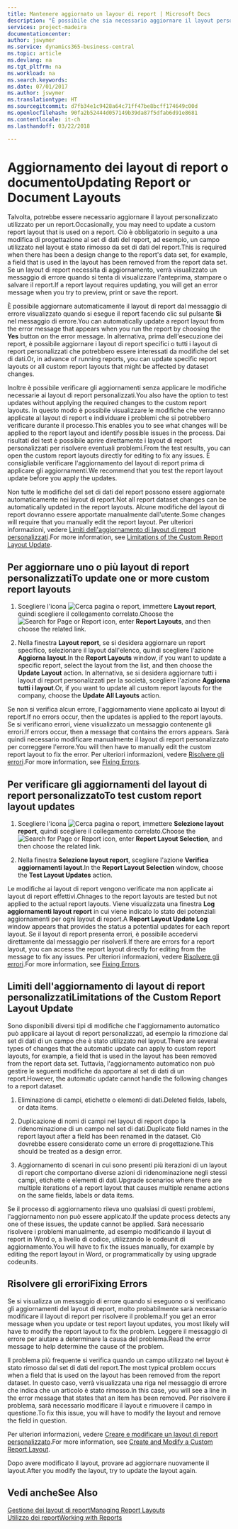 ```yaml
---
title: Mantenere aggiornato un layour di report | Microsoft Docs
description: "È possibile che sia necessario aggiornare il layout personalizzato utilizzato per un report. Ciò è obbligatorio in seguito a una modifica di progettazione al set di dati del report, ad esempio, un campo utilizzato nel layout è stato rimosso da set di dati del report."
services: project-madeira
documentationcenter: 
author: jswymer
ms.service: dynamics365-business-central
ms.topic: article
ms.devlang: na
ms.tgt_pltfrm: na
ms.workload: na
ms.search.keywords: 
ms.date: 07/01/2017
ms.author: jswymer
ms.translationtype: HT
ms.sourcegitcommit: d7fb34e1c9428a64c71ff47be8bcff174649c00d
ms.openlocfilehash: 90fa2b52444d057149b39da87f5dfab6d91e8681
ms.contentlocale: it-ch
ms.lasthandoff: 03/22/2018

---
```

# <a name="updating-report-or-document-layouts"></a><span data-ttu-id="a49d0-104">Aggiornamento dei layout di report o documento</span><span class="sxs-lookup"><span data-stu-id="a49d0-104">Updating Report or Document Layouts</span></span>
<span data-ttu-id="a49d0-105">Talvolta, potrebbe essere necessario aggiornare il layout personalizzato utilizzato per un report.</span><span class="sxs-lookup"><span data-stu-id="a49d0-105">Occasionally, you may need to update a custom report layout that is used on a report.</span></span> <span data-ttu-id="a49d0-106">Ciò è obbligatorio in seguito a una modifica di progettazione al set di dati del report, ad esempio, un campo utilizzato nel layout è stato rimosso da set di dati del report.</span><span class="sxs-lookup"><span data-stu-id="a49d0-106">This is required when there has been a design change to the report's data set, for example, a field that is used in the layout has been removed from the report data set.</span></span> <span data-ttu-id="a49d0-107">Se un layout di report necessita di aggiornamento, verrà visualizzato un messaggio di errore quando si tenta di visualizzare l'anteprima, stampare o salvare il report.</span><span class="sxs-lookup"><span data-stu-id="a49d0-107">If a report layout requires updating, you will get an error message when you try to preview, print or save the report.</span></span>  
  
<span data-ttu-id="a49d0-108">È possibile aggiornare automaticamente il layout di report dal messaggio di errore visualizzato quando si esegue il report facendo clic sul pulsante **Sì** nel messaggio di errore.</span><span class="sxs-lookup"><span data-stu-id="a49d0-108">You can automatically update a report layout from the error message that appears when you run the report by choosing the **Yes** button on the error message.</span></span> <span data-ttu-id="a49d0-109">In alternativa, prima dell'esecuzione dei report, è possibile aggiornare i layout di report specifici o tutti i layout di report personalizzati che potrebbero essere interessati da modifiche del set di dati.</span><span class="sxs-lookup"><span data-stu-id="a49d0-109">Or, in advance of running reports, you can update specific report layouts or all custom report layouts that might be affected by dataset changes.</span></span>  
  
<span data-ttu-id="a49d0-110">Inoltre è possibile verificare gli aggiornamenti senza applicare le modifiche necessarie ai layout di report personalizzati.</span><span class="sxs-lookup"><span data-stu-id="a49d0-110">You also have the option to test updates without applying the required changes to the custom report layouts.</span></span> <span data-ttu-id="a49d0-111">In questo modo è possibile visualizzare le modifiche che verranno applicate al layout di report e individuare i problemi che si potrebbero verificare durante il processo.</span><span class="sxs-lookup"><span data-stu-id="a49d0-111">This enables you to see what changes will be applied to the report layout and identify possible issues in the process.</span></span> <span data-ttu-id="a49d0-112">Dai risultati dei test è possibile aprire direttamente i layout di report personalizzati per risolvere eventuali problemi.</span><span class="sxs-lookup"><span data-stu-id="a49d0-112">From the test results, you can open the custom report layouts directly for editing to fix any issues.</span></span> <span data-ttu-id="a49d0-113">È consigliabile verificare l'aggiornamento del layout di report prima di applicare gli aggiornamenti.</span><span class="sxs-lookup"><span data-stu-id="a49d0-113">We recommend that you test the report layout update before you apply the updates.</span></span>  
  
<span data-ttu-id="a49d0-114">Non tutte le modifiche del set di dati del report possono essere aggiornate automaticamente nei layout di report.</span><span class="sxs-lookup"><span data-stu-id="a49d0-114">Not all report dataset changes can be automatically updated in the report layouts.</span></span> <span data-ttu-id="a49d0-115">Alcune modifiche del layout di report dovranno essere apportate manualmente dall'utente.</span><span class="sxs-lookup"><span data-stu-id="a49d0-115">Some changes will require that you manually edit the report layout.</span></span> <span data-ttu-id="a49d0-116">Per ulteriori informazioni, vedere [Limiti dell'aggiornamento di layout di report personalizzati](ui-update-report-layouts.md#UpdateLimitations).</span><span class="sxs-lookup"><span data-stu-id="a49d0-116">For more information, see [Limitations of the Custom Report Layout Update](ui-update-report-layouts.md#UpdateLimitations).</span></span>  
  
## <a name="to-update-one-or-more-custom-report-layouts"></a><span data-ttu-id="a49d0-117">Per aggiornare uno o più layout di report personalizzati</span><span class="sxs-lookup"><span data-stu-id="a49d0-117">To update one or more custom report layouts</span></span>  
  
1.  <span data-ttu-id="a49d0-118">Scegliere l'icona ![Cerca pagina o report](media/ui-search/search_small.png "icona Cerca pagina o report"), immettere **Layout report**, quindi scegliere il collegamento correlato.</span><span class="sxs-lookup"><span data-stu-id="a49d0-118">Choose the ![Search for Page or Report](media/ui-search/search_small.png "Search for Page or Report icon") icon, enter **Report Layouts**, and then choose the related link.</span></span>  
  
2.  <span data-ttu-id="a49d0-119">Nella finestra **Layout report**, se si desidera aggiornare un report specifico, selezionare il layout dall'elenco, quindi scegliere l'azione **Aggiorna layout**.</span><span class="sxs-lookup"><span data-stu-id="a49d0-119">In the **Report Layouts** window, if you want to update a specific report, select the layout from the list, and then choose the **Update Layout** action.</span></span> <span data-ttu-id="a49d0-120">In alternativa, se si desidera aggiornare tutti i layout di report personalizzati per la società, scegliere l'azione **Aggiorna tutti i layout**.</span><span class="sxs-lookup"><span data-stu-id="a49d0-120">Or, if you want to update all custom report layouts for the company, choose the **Update All Layouts** action.</span></span>  

<span data-ttu-id="a49d0-121">Se non si verifica alcun errore, l'aggiornamento viene applicato ai layout di report.</span><span class="sxs-lookup"><span data-stu-id="a49d0-121">If no errors occur, then the updates is applied to the report layouts.</span></span> <span data-ttu-id="a49d0-122">Se si verificano errori, viene visualizzato un messaggio contenente gli errori.</span><span class="sxs-lookup"><span data-stu-id="a49d0-122">If errors occur, then a message that contains the errors appears.</span></span> <span data-ttu-id="a49d0-123">Sarà quindi necessario modificare manualmente il layout di report personalizzato per correggere l'errore.</span><span class="sxs-lookup"><span data-stu-id="a49d0-123">You will then have to manually edit the custom report layout to fix the error.</span></span> <span data-ttu-id="a49d0-124">Per ulteriori informazioni, vedere [Risolvere gli errori](ui-update-report-layouts.md#FixErrors).</span><span class="sxs-lookup"><span data-stu-id="a49d0-124">For more information, see [Fixing Errors](ui-update-report-layouts.md#FixErrors).</span></span>  

## <a name="to-test-custom-report-layout-updates"></a><span data-ttu-id="a49d0-125">Per verificare gli aggiornamenti del layout di report personalizzato</span><span class="sxs-lookup"><span data-stu-id="a49d0-125">To test custom report layout updates</span></span>  
  
1.  <span data-ttu-id="a49d0-126">Scegliere l'icona ![Cerca pagina o report](media/ui-search/search_small.png "icona Cerca pagina o report"), immettere **Selezione layout report**, quindi scegliere il collegamento correlato.</span><span class="sxs-lookup"><span data-stu-id="a49d0-126">Choose the ![Search for Page or Report](media/ui-search/search_small.png "Search for Page or Report icon") icon, enter **Report Layout Selection**, and then choose the related link.</span></span>  
  
2.  <span data-ttu-id="a49d0-127">Nella finestra **Selezione layout report**, scegliere l'azione **Verifica aggiornamenti layout**.</span><span class="sxs-lookup"><span data-stu-id="a49d0-127">In the **Report Layout Selection** window, choose the **Test Layout Updates** action.</span></span>  
  
 <span data-ttu-id="a49d0-128">Le modifiche ai layout di report vengono verificate ma non applicate ai layout di report effettivi.</span><span class="sxs-lookup"><span data-stu-id="a49d0-128">Chnages to the report layouts are tested but not applied to the actual report layouts.</span></span> <span data-ttu-id="a49d0-129">Viene visualizzata una finestra **Log aggiornamenti layout report** in cui viene indicato lo stato dei potenziali aggiornamenti per ogni layout di report.</span><span class="sxs-lookup"><span data-stu-id="a49d0-129">A **Report Layout Update Log** window appears that provides the status a potential updates for each report layout.</span></span> <span data-ttu-id="a49d0-130">Se il layout di report presenta errori, è possibile accedervi direttamente dal messaggio per risolverli.</span><span class="sxs-lookup"><span data-stu-id="a49d0-130">If there are errors for a report layout, you can access the report layout directly for editing from the message to fix any issues.</span></span> <span data-ttu-id="a49d0-131">Per ulteriori informazioni, vedere [Risolvere gli errori](ui-update-report-layouts.md#FixErrors).</span><span class="sxs-lookup"><span data-stu-id="a49d0-131">For more information, see [Fixing Errors](ui-update-report-layouts.md#FixErrors).</span></span>  
  
##  <a name="UpdateLimitations"></a> <span data-ttu-id="a49d0-132">Limiti dell'aggiornamento di layout di report personalizzati</span><span class="sxs-lookup"><span data-stu-id="a49d0-132">Limitations of the Custom Report Layout Update</span></span>  
 <span data-ttu-id="a49d0-133">Sono disponibili diversi tipi di modifiche che l'aggiornamento automatico può applicare ai layout di report personalizzati, ad esempio la rimozione dal set di dati di un campo che è stato utilizzato nel layout.</span><span class="sxs-lookup"><span data-stu-id="a49d0-133">There are several types of changes that the automatic update can apply to custom report layouts, for example, a field that is used in the layout has been removed from the report data set.</span></span> <span data-ttu-id="a49d0-134">Tuttavia, l'aggiornamento automatico non può gestire le seguenti modifiche da apportare al set di dati di un report.</span><span class="sxs-lookup"><span data-stu-id="a49d0-134">However, the automatic update cannot handle the following changes to a report dataset.</span></span>  
  
1.  <span data-ttu-id="a49d0-135">Eliminazione di campi, etichette o elementi di dati.</span><span class="sxs-lookup"><span data-stu-id="a49d0-135">Deleted fields, labels, or data items.</span></span>  
  
2.  <span data-ttu-id="a49d0-136">Duplicazione di nomi di campi nel layout di report dopo la ridenominazione di un campo nel set di dati.</span><span class="sxs-lookup"><span data-stu-id="a49d0-136">Duplicate field names in the report layout after a field has been renamed in the dataset.</span></span> <span data-ttu-id="a49d0-137">Ciò dovrebbe essere considerato come un errore di progettazione.</span><span class="sxs-lookup"><span data-stu-id="a49d0-137">This should be treated as a design error.</span></span>  
  
3.  <span data-ttu-id="a49d0-138">Aggiornamento di scenari in cui sono presenti più iterazioni di un layout di report che comportano diverse azioni di ridenominazione negli stessi campi, etichette o elementi di dati.</span><span class="sxs-lookup"><span data-stu-id="a49d0-138">Upgrade scenarios where there are multiple iterations of a report layout that causes multiple rename actions on the same fields, labels or data items.</span></span>  
  
 <span data-ttu-id="a49d0-139">Se il processo di aggiornamento rileva uno qualsiasi di questi problemi, l'aggiornamento non può essere applicato.</span><span class="sxs-lookup"><span data-stu-id="a49d0-139">If the update process detects any one of these issues, the update cannot be applied.</span></span> <span data-ttu-id="a49d0-140">Sarà necessario risolvere i problemi manualmente, ad esempio modificando il layout di report in Word o, a livello di codice, utilizzando le codeunit di aggiornamento.</span><span class="sxs-lookup"><span data-stu-id="a49d0-140">You will have to fix the issues manually, for example by editing the report layout in Word, or programmatically by using upgrade codeunits.</span></span>  
  
##  <a name="FixErrors"></a> <span data-ttu-id="a49d0-141">Risolvere gli errori</span><span class="sxs-lookup"><span data-stu-id="a49d0-141">Fixing Errors</span></span>  
 <span data-ttu-id="a49d0-142">Se si visualizza un messaggio di errore quando si eseguono o si verificano gli aggiornamenti del layout di report, molto probabilmente sarà necessario modificare il layout di report per risolvere il problema.</span><span class="sxs-lookup"><span data-stu-id="a49d0-142">If you get an error message when you update or test report layout updates, you most likely will have to modify the report layout to fix the problem.</span></span> <span data-ttu-id="a49d0-143">Leggere il messaggio di errore per aiutare a determinare la causa del problema.</span><span class="sxs-lookup"><span data-stu-id="a49d0-143">Read the error message to help determine the cause of the problem.</span></span>  
  
 <span data-ttu-id="a49d0-144">Il problema più frequente si verifica quando un campo utilizzato nel layout è stato rimosso dal set di dati del report.</span><span class="sxs-lookup"><span data-stu-id="a49d0-144">The most typical problem occurs when a field that is used on the layout has been removed from the report dataset.</span></span> <span data-ttu-id="a49d0-145">In questo caso, verrà visualizzata una riga nel messaggio di errore che indica che un articolo è stato rimosso.</span><span class="sxs-lookup"><span data-stu-id="a49d0-145">In this case, you will see a line in the error message that states that an item has been removed.</span></span> <span data-ttu-id="a49d0-146">Per risolvere il problema, sarà necessario modificare il layout e rimuovere il campo in questione.</span><span class="sxs-lookup"><span data-stu-id="a49d0-146">To fix this issue, you will have to modify the layout and remove the field in question.</span></span>  
  
 <span data-ttu-id="a49d0-147">Per ulteriori informazioni, vedere [Creare e modificare un layout di report personalizzato](ui-how-create-custom-report-layout.md#ModifyCustomLayout).</span><span class="sxs-lookup"><span data-stu-id="a49d0-147">For more information, see [Create and Modify a Custom Report Layout](ui-how-create-custom-report-layout.md#ModifyCustomLayout).</span></span>  
  
 <span data-ttu-id="a49d0-148">Dopo avere modificato il layout, provare ad aggiornare nuovamente il layout.</span><span class="sxs-lookup"><span data-stu-id="a49d0-148">After you modify the layout, try to update the layout again.</span></span>  
  
## <a name="see-also"></a><span data-ttu-id="a49d0-149">Vedi anche</span><span class="sxs-lookup"><span data-stu-id="a49d0-149">See Also</span></span>  
 [<span data-ttu-id="a49d0-150">Gestione dei layout di report</span><span class="sxs-lookup"><span data-stu-id="a49d0-150">Managing Report Layouts</span></span>](ui-manage-report-layouts.md)  
 [<span data-ttu-id="a49d0-151">Utilizzo dei report</span><span class="sxs-lookup"><span data-stu-id="a49d0-151">Working with Reports</span></span>](ui-work-report.md)  
